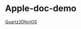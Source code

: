 # Apple-doc-demo

[Quartz2DforiOS](https://developer.apple.com/library/archive/samplecode/QuartzDemo/Introduction/Intro.html)